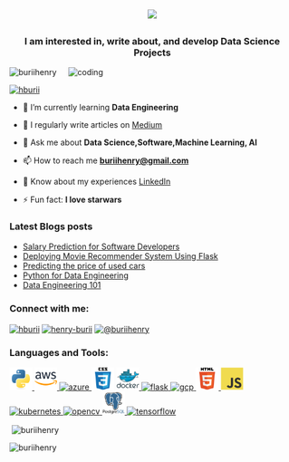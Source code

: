 <h1 align="center">
  <a href="https://git.io/typing-svg">
    <img src="https://readme-typing-svg.herokuapp.com?color=%2340A597&size=30&width=800&lines=Hello+World!+I+am+Henry+Burii;I+love+building+Data+Science+Projects">
  </a>
</h1>
<h3 align="center">I am interested in, write about, and develop Data Science Projects</h3>
<img align="right" alt="coding" width="400" src="https://i.pinimg.com/originals/54/e3/7d/54e37d8074ebcde1d96c77d7b2a7f310.gif">

<p align="left"> <img src="https://komarev.com/ghpvc/?username=buriihenry&label=Profile%20views&color=0e75b6&style=flat" alt="buriihenry" /> </p>

<p align="left"> <a href="https://twitter.com/hburii" target="blank"><img src="https://img.shields.io/twitter/follow/hburii?logo=twitter&style=for-the-badge" alt="hburii" /></a> </p>

- 🌱 I’m currently learning **Data Engineering**

- 📝 I regularly write articles on [Medium](https://medium.com/@buriihenry)

- 💬 Ask me about **Data Science,Software,Machine Learning, AI**

- 📫 How to reach me **buriihenry@gmail.com**

- 📄 Know about my experiences [LinkedIn](https://www.linkedin.com/in/henry-burii/)

- ⚡ Fun fact: **I love starwars**

### Latest Blogs posts
<!-- BLOG-POST-LIST:START -->
- [Salary Prediction for Software Developers](https://medium.com/@buriihenry/salary-prediction-for-software-developers-cd19de49d416)
- [Deploying Movie Recommender System Using Flask](https://medium.com/@buriihenry/movie-recommender-system-using-flask-c44e64120644)
- [Predicting the price of used cars](https://buriihenry.medium.com/predicting-the-price-of-used-cars-679e050832d8)
- [Python for Data Engineering](https://buriihenry.medium.com/python-for-data-engineering-58c8b7bf7726)
- [Data Engineering 101](https://buriihenry.medium.com/data-engineering-101-f926fda9f592)
<!-- BLOG-POST-LIST:END -->

<h3 align="left">Connect with me:</h3>
<p align="left">
<a href="https://twitter.com/hburii" target="blank"><img align="center" src="https://raw.githubusercontent.com/rahuldkjain/github-profile-readme-generator/master/src/images/icons/Social/twitter.svg" alt="hburii" height="30" width="40" /></a>
<a href="https://linkedin.com/in/henry-burii" target="blank"><img align="center" src="https://raw.githubusercontent.com/rahuldkjain/github-profile-readme-generator/master/src/images/icons/Social/linked-in-alt.svg" alt="henry-burii" height="30" width="40" /></a>
<a href="https://medium.com/@buriihenry" target="blank"><img align="center" src="https://raw.githubusercontent.com/rahuldkjain/github-profile-readme-generator/master/src/images/icons/Social/medium.svg" alt="@buriihenry" height="30" width="40" /></a>
</p>

<h3 align="left">Languages and Tools:</h3>
<p align="left"> <a href="https://www.python.org" target="_blank" rel="noreferrer"> <img src="https://raw.githubusercontent.com/devicons/devicon/master/icons/python/python-original.svg" alt="python" width="40" height="40"/> </a><a href="https://aws.amazon.com" target="_blank" rel="noreferrer"> <img src="https://raw.githubusercontent.com/devicons/devicon/master/icons/amazonwebservices/amazonwebservices-original-wordmark.svg" alt="aws" width="40" height="40"/> </a> <a href="https://azure.microsoft.com/en-in/" target="_blank" rel="noreferrer"> <img src="https://www.vectorlogo.zone/logos/microsoft_azure/microsoft_azure-icon.svg" alt="azure" width="40" height="40"/> </a> <img src="https://raw.githubusercontent.com/devicons/devicon/master/icons/css3/css3-original-wordmark.svg" alt="css3" width="40" height="40"/> </a> <a href="https://www.docker.com/" target="_blank" rel="noreferrer"> <img src="https://raw.githubusercontent.com/devicons/devicon/master/icons/docker/docker-original-wordmark.svg" alt="docker" width="40" height="40"/> </a> <a href="https://flask.palletsprojects.com/" target="_blank" rel="noreferrer"> <img src="https://www.vectorlogo.zone/logos/pocoo_flask/pocoo_flask-icon.svg" alt="flask" width="40" height="40"/> </a> <a href="https://cloud.google.com" target="_blank" rel="noreferrer"> <img src="https://www.vectorlogo.zone/logos/google_cloud/google_cloud-icon.svg" alt="gcp" width="40" height="40"/> </a> <a href="https://www.w3.org/html/" target="_blank" rel="noreferrer"> <img src="https://raw.githubusercontent.com/devicons/devicon/master/icons/html5/html5-original-wordmark.svg" alt="html5" width="40" height="40"/> </a> <a href="https://developer.mozilla.org/en-US/docs/Web/JavaScript" target="_blank" rel="noreferrer"> <img src="https://raw.githubusercontent.com/devicons/devicon/master/icons/javascript/javascript-original.svg" alt="javascript" width="40" height="40"/> </a> <a href="https://kubernetes.io" target="_blank" rel="noreferrer"> <img src="https://www.vectorlogo.zone/logos/kubernetes/kubernetes-icon.svg" alt="kubernetes" width="40" height="40"/> </a> <a href="https://opencv.org/" target="_blank" rel="noreferrer"> <img src="https://www.vectorlogo.zone/logos/opencv/opencv-icon.svg" alt="opencv" width="40" height="40"/> </a>  <a href="https://www.postgresql.org" target="_blank" rel="noreferrer"> <img src="https://raw.githubusercontent.com/devicons/devicon/master/icons/postgresql/postgresql-original-wordmark.svg" alt="postgresql" width="40" height="40"/> </a> <a href="https://pytorch.org/" target="_blank" rel="noreferrer"> <img src="https://www.vectorlogo.zone/logos/tensorflow/tensorflow-icon.svg" alt="tensorflow" width="40" height="40"/> </a> </p>


<p>&nbsp;<img align="center"  src="https://github-readme-stats.vercel.app/api?username=buriihenry&show_icons=true&theme=merko" alt="buriihenry" /></p>


<p><img align="left" src="https://github-readme-streak-stats.herokuapp.com/?user=buriihenry&show_icons=true&theme=merko" alt="buriihenry" /></p>
